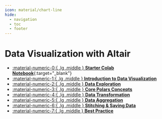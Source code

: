 ```yaml
---
icon: material/chart-line
hide:
  - navigation
  - toc
  - footer
---
```

# Data Visualization with Altair

<div class="grid cards" markdown>

-   [:material-numeric-0:{ .lg .middle } __Starter Colab Notebook__](https://colab.research.google.com/github/dataprogpy/code-samples/blob/main/starter_files/04_introduction_to_altair.ipynb){:target="_blank"}
- [ :material-numeric-1:{ .lg .middle } __Introduction to Data Visualization__](intro-to-data-viz.md) 
- [ :material-numeric-2:{ .lg .middle } __Data Exploration__](data-exploration.md) 
- [ :material-numeric-3:{ .lg .middle } __Core Polars Concepts__](core-polars-concepts.md) 
- [ :material-numeric-4:{ .lg .middle } __Data Transformation__](data-transformation.md) 
- [ :material-numeric-5:{ .lg .middle } __Data Aggregation__](data-aggregation.md) 
- [ :material-numeric-6:{ .lg .middle } __Stitching & Saving Data__](stitching-and-saving.md) 
- [ :material-numeric-7:{ .lg .middle } __Best Practice__](#) 

</div>
